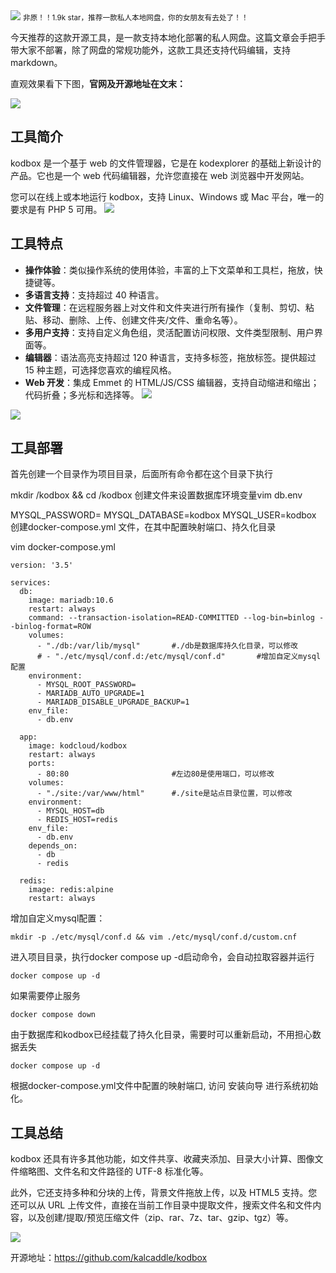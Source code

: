 <img src="/assets/image/240313-kodbox-1.png" style="max-width: 70%; height: auto;">
<small>非原！！1.9k star，推荐一款私人本地网盘，你的女朋友有去处了！！</small>


今天推荐的这款开源工具，是一款支持本地化部署的私人网盘。这篇文章会手把手带大家不部署，除了网盘的常规功能外，这款工具还支持代码编辑，支持markdown。

直观效果看下下图，**官网及开源地址在文末：**


![](/assets/image/240313-kodbox-1.png)

## 工具简介

kodbox 是一个基于 web 的文件管理器，它是在 kodexplorer 的基础上新设计的产品。它也是一个 web 代码编辑器，允许您直接在 web 浏览器中开发网站。

您可以在线上或本地运行 kodbox，支持 Linux、Windows 或 Mac 平台，唯一的要求是有 PHP 5 可用。
![](/assets/image/240313-kodbox-2.png)


## 工具特点

- **操作体验**：类似操作系统的使用体验，丰富的上下文菜单和工具栏，拖放，快捷键等。
- **多语言支持**：支持超过 40 种语言。
- **文件管理**：在远程服务器上对文件和文件夹进行所有操作（复制、剪切、粘贴、移动、删除、上传、创建文件夹/文件、重命名等）。
- **多用户支持**：支持自定义角色组，灵活配置访问权限、文件类型限制、用户界面等。
- **编辑器**：语法高亮支持超过 120 种语言，支持多标签，拖放标签。提供超过 15 种主题，可选择您喜欢的编程风格。
- **Web 开发**：集成 Emmet 的 HTML/JS/CSS 编辑器，支持自动缩进和缩出；代码折叠；多光标和选择等。
![](/assets/image/240313-kodbox-3.png)

![](/assets/image/240313-kodbox-4.png)


## 工具部署

首先创建一个目录作为项目目录，后面所有命令都在这个目录下执行

mkdir /kodbox && cd /kodbox
创建文件来设置数据库环境变量vim db.env

MYSQL_PASSWORD=
MYSQL_DATABASE=kodbox
MYSQL_USER=kodbox
创建docker-compose.yml 文件，在其中配置映射端口、持久化目录

vim docker-compose.yml
```
version: '3.5'

services:
  db:
    image: mariadb:10.6
    restart: always
    command: --transaction-isolation=READ-COMMITTED --log-bin=binlog --binlog-format=ROW
    volumes:
      - "./db:/var/lib/mysql"       #./db是数据库持久化目录，可以修改
      # - "./etc/mysql/conf.d:/etc/mysql/conf.d"       #增加自定义mysql配置
    environment:
      - MYSQL_ROOT_PASSWORD=
      - MARIADB_AUTO_UPGRADE=1
      - MARIADB_DISABLE_UPGRADE_BACKUP=1
    env_file:
      - db.env
      
  app:
    image: kodcloud/kodbox
    restart: always
    ports:
      - 80:80                       #左边80是使用端口，可以修改
    volumes:
      - "./site:/var/www/html"      #./site是站点目录位置，可以修改
    environment:
      - MYSQL_HOST=db
      - REDIS_HOST=redis
    env_file:
      - db.env
    depends_on:
      - db
      - redis

  redis:
    image: redis:alpine
    restart: always
```
增加自定义mysql配置：
```
mkdir -p ./etc/mysql/conf.d && vim ./etc/mysql/conf.d/custom.cnf
```
进入项目目录，执行docker compose up -d启动命令，会自动拉取容器并运行
```
docker compose up -d
```

如果需要停止服务
```
docker compose down
```
由于数据库和kodbox已经挂载了持久化目录，需要时可以重新启动，不用担心数据丢失
```
docker compose up -d
```
根据docker-compose.yml文件中配置的映射端口, 访问 安装向导 进行系统初始化。

## 工具总结
kodbox 还具有许多其他功能，如文件共享、收藏夹添加、目录大小计算、图像文件缩略图、文件名和文件路径的 UTF-8 标准化等。

此外，它还支持多种和分块的上传，背景文件拖放上传，以及 HTML5 支持。您还可以从 URL 上传文件，直接在当前工作目录中提取文件，搜索文件名和文件内容，以及创建/提取/预览压缩文件（zip、rar、7z、tar、gzip、tgz）等。



![](/assets/image/240313-kodbox-5.png)

开源地址：https://github.com/kalcaddle/kodbox